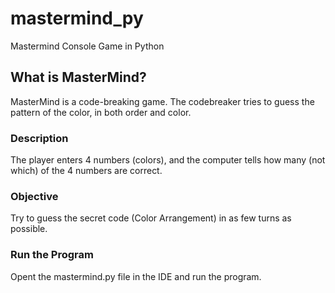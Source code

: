# mastermind_py
Mastermind Console Game in Python

## What is MasterMind?
MasterMind is a code-breaking
game. The codebreaker tries to
guess the pattern of the color,
in both order and color.

### Description
The player enters 4 numbers (colors),
and the computer tells how many (not
which) of the 4 numbers are correct.

### Objective
Try to guess the secret code
(Color Arrangement) in as
few turns as possible.

### Run the Program
Opent the mastermind.py file in the IDE and run the program.
